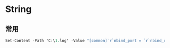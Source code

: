# String

## 常用

```c#
Set-Content -Path 'C:\1.log' -Value "[common]`r`nbind_port = `r`nbind_udp_port = 7001"

```
